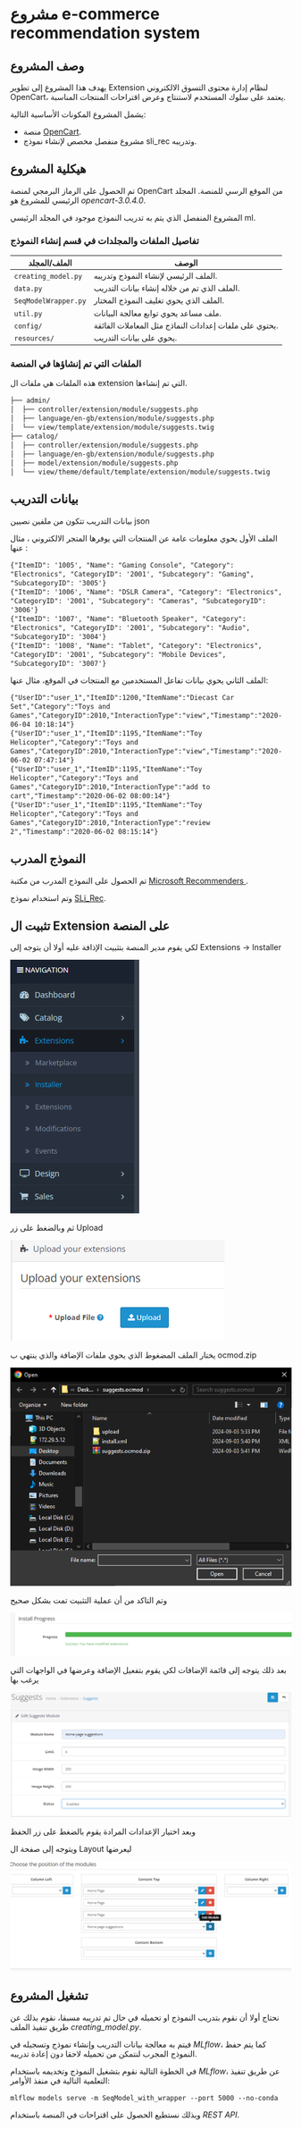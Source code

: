 &#x202b;

# مشروع e-commerce recommendation system

## وصف المشروع

يهدف هذا المشروع إلى تطوير Extension لنظام إدارة محتوى التسوق الالكتروني OpenCart، يعتمد على سلوك المستخدم لاستنتاج وعرض اقتراحات المنتجات المناسبة.

يشمل المشروع المكونات الأساسية التالية:

- منصة [OpenCart](https://www.opencart.com/).
- مشروع منفصل مخصص لإنشاء نموذج sli_rec وتدريبه.

## هيكلية المشروع

تم الحصول على الرماز البرمجي لمنصة OpenCart من الموقع الرسي للمنصة.
المجلد الرئيسي للمشروع هو _opencart-3.0.4.0_.

المشروع المنفصل الذي يتم به تدريب النموذج موجود في المجلد الرئيسي ml.

### تفاصيل الملفات والمجلدات في قسم إنشاء النموذج

| الملف/المجلد         | الوصف                                                  |
| -------------------- | ------------------------------------------------------ |
| `creating_model.py`  | الملف الرئيسي لإنشاء النموذج وتدريبه.                  |
| `data.py`            | الملف الذي تم من خلاله إنشاء بيانات التدريب.           |
| `SeqModelWrapper.py` | الملف الذي يحوي تغليف النموذج المختار.                 |
| `util.py`            | ملف مساعد يحوي توابع معالجة البيانات.                  |
| `config/`            | يحتوي على ملفات إعدادات النماذج مثل المعاملات الفائقة. |
| `resources/`         | يحوي على بيانات التدريب.                               |

### الملفات التي تم إنشاؤها في المنصة

هذه الملفات هي ملفات ال extension التي تم إنشاءها.

```
├── admin/
│  ├── controller/extension/module/suggests.php
│  ├── language/en-gb/extension/module/suggests.php
│  └── view/template/extension/module/suggests.twig
├── catalog/
│  ├── controller/extension/module/suggests.php
│  ├── language/en-gb/extension/module/suggests.php
│  ├── model/extension/module/suggests.php
│  └── view/theme/default/template/extension/module/suggests.twig
```

## بيانات التدريب

بيانات التدريب تتكون من ملفين نصيين json

الملف الأول يحوي معلومات عامة عن المنتجات التي يوفرها المتجر الالكتروني ، مثال عنها :

```
{"ItemID": '1005', "Name": "Gaming Console", "Category": "Electronics", "CategoryID": '2001', "Subcategory": "Gaming", "SubcategoryID": '3005'}
{"ItemID": '1006', "Name": "DSLR Camera", "Category": "Electronics", "CategoryID": '2001', "Subcategory": "Cameras", "SubcategoryID": '3006'}
{"ItemID": '1007', "Name": "Bluetooth Speaker", "Category": "Electronics", "CategoryID": '2001', "Subcategory": "Audio", "SubcategoryID": '3004'}
{"ItemID": '1008', "Name": "Tablet", "Category": "Electronics", "CategoryID": '2001', "Subcategory": "Mobile Devices", "SubcategoryID": '3007'}
```

الملف الثاني يحوي بيانات تفاعل المستخدمين مع المنتجات في الموقع، مثال عنها:

```
{"UserID":"user_1","ItemID":1200,"ItemName":"Diecast Car Set","Category":"Toys and Games","CategoryID":2010,"InteractionType":"view","Timestamp":"2020-06-04 10:18:14"}
{"UserID":"user_1","ItemID":1195,"ItemName":"Toy Helicopter","Category":"Toys and Games","CategoryID":2010,"InteractionType":"view","Timestamp":"2020-06-02 07:47:14"}
{"UserID":"user_1","ItemID":1195,"ItemName":"Toy Helicopter","Category":"Toys and Games","CategoryID":2010,"InteractionType":"add to cart","Timestamp":"2020-06-02 08:00:14"}
{"UserID":"user_1","ItemID":1195,"ItemName":"Toy Helicopter","Category":"Toys and Games","CategoryID":2010,"InteractionType":"review 2","Timestamp":"2020-06-02 08:15:14"}
```

## النموذج المدرب

تم الحصول على النموذج المدرب من مكتبة [Microsoft Recommenders ](https://github.com/recommenders-team/recommenders).

وتم استخدام نموذج [SLi_Rec](https://github.com/recommenders-team/recommenders/blob/main/examples/00_quick_start/sequential_recsys_amazondataset.ipynb).

## تثبيت ال Extension على المنصة

لكي يقوم مدير المنصة بتثبيت الإذافة عليه أولا أن يتوجه إلى
Extensions -> Installer

![1725376517615](image/README/1725376517615.png)

ثم وبالضغط على زر Upload

![1725376638892](image/README/1725376638892.png)

يختار الملف المضغوط الذي يحوي ملفات الإضافة والذي ينتهي ب ocmod.zip

![1725376655987](image/README/1725376655987.png)

وتم التاكد من أن عملية التثبيت تمت بشكل صحيح

![1725376684691](image/README/1725376684691.png)

بعد ذلك يتوجه إلى قائمة الإضافات لكي يقوم بتفعيل الإضافة وعرضها في الواجهات التي يرغب بها

![1725376786748](image/README/1725376786748.png)

وبعد اختيار الإعدادات المرادة يقوم بالضغط على زر الحفظ

ويتوجه إلى صفحة ال Layout ليعرضها

![1725376885388](image/README/1725376885388.png)

## تشغيل المشروع

نحتاج أولا أن نقوم بتدريب النموذج او تحميله في حال تم تدريبه مسبقا، نقوم بذلك عن طريق تنفيذ الملف _creating_model.py_.

فيتم به معالجة بيانات التدريب وإنشاء نموذج وتسجيله في _MLflow_، كما يتم حفظ النموذج المجرب لنتمكن من تحميله لاحقا دون إعادة تدريبه.

في الخطوة التالية نقوم بتشغيل النموذج وتخديمه باستخدام _MLflow_، عن طريق تنفيذ التعلمية التالية في منفذ الأوامر:

```
mlflow models serve -m SeqModel_with_wrapper --port 5000 --no-conda
```

وبذلك نستطيع الحصول على اقتراحات في المنصة باستخدام _REST API_.
